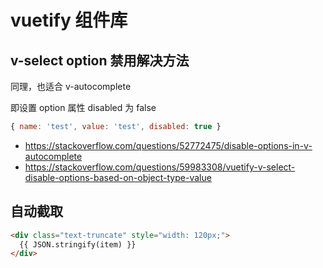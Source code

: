 # vuetify 组件库

## v-select option 禁用解决方法

同理，也适合 v-autocomplete

即设置 option 属性 disabled 为 false

```javascript
{ name: 'test', value: 'test', disabled: true }
```

* <https://stackoverflow.com/questions/52772475/disable-options-in-v-autocomplete>
* <https://stackoverflow.com/questions/59983308/vuetify-v-select-disable-options-based-on-object-type-value>

## 自动截取

```html
<div class="text-truncate" style="width: 120px;">
  {{ JSON.stringify(item) }}
</div>
```
